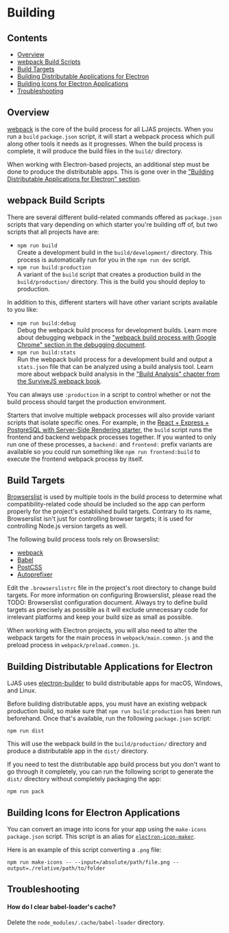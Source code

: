 # Building

## Contents

-   [Overview](#overview)
-   [webpack Build Scripts](#webpack-build-scripts)
-   [Build Targets](#build-targets)
-   [Building Distributable Applications for Electron](#building-distributable-applications-for-electron)
-   [Building Icons for Electron Applications](#building-icons-for-electron-applications)
-   [Troubleshooting](#troubleshooting)

## Overview

[webpack](https://webpack.js.org) is the core of the build process for all LJAS projects. When you run a `build` `package.json` script, it will start a webpack process which pull along other tools it needs as it progresses. When the build process is complete, it will produce the build files in the `build/` directory.

When working with Electron-based projects, an additional step must be done to produce the distributable apps. This is gone over in the ["Building Distributable Applications for Electron" section](#building-distributable-applications-for-electron).

## webpack Build Scripts

There are several different build-related commands offered as `package.json` scripts that vary depending on which starter you're building off of, but two scripts that all projects have are:

-   `npm run build`  
    Create a development build in the `build/development/` directory. This process is automatically run for you in the `npm run dev` script.
-   `npm run build:production`  
    A variant of the `build` script that creates a production build in the `build/production/` directory. This is the build you should deploy to production.

In addition to this, different starters will have other variant scripts available to you like:

-   `npm run build:debug`  
    Debug the webpack build process for development builds. Learn more about debugging webpack in the ["webpack build process with Google Chrome" section in the debugging document](../developing/debugging.md#webpack-build-process-with-google-chrome).
-   `npm run build:stats`  
    Run the webpack build process for a development build and output a `stats.json` file that can be analyzed using a build analysis tool. Learn more about webpack build analysis in the ["Build Analysis" chapter from the SurviveJS webpack book](https://survivejs.com/books/webpack/optimizing/build-analysis).

You can always use `:production` in a script to control whether or not the build process should target the production environment.

Starters that involve multiple webpack processes will also provide variant scripts that isolate specific ones. For example, in the [React + Express + PostgreSQL with Server-Side Rendering starter](#TODO:), the `build` script runs the frontend and backend webpack processes together. If you wanted to only run one of these processes, a `backend:` and `frontend:` prefix variants are available so you could run something like `npm run frontend:build` to execute the frontend webpack process by itself.

## Build Targets

[Browserslist](https://github.com/browserslist/browserslist) is used by multiple tools in the build process to determine what compatibility-related code should be included so the app can perform properly for the project's established build targets. Contrary to its name, Browserslist isn't just for controlling browser targets; it is used for controlling Node.js version targets as well.

The following build process tools rely on Browserslist:

-   [webpack](https://webpack.js.org)
-   [Babel](https://babeljs.io)
-   [PostCSS](https://postcss.org)
-   [Autoprefixer](https://github.com/postcss/autoprefixer)

Edit the `.browserslistrc` file in the project's root directory to change build targets. For more information on configuring Browserslist, please read the TODO: Browserslist configuration document. Always try to define build targets as precisely as possible as it will exclude unnecessary code for irrelevant platforms and keep your build size as small as possible.

When working with Electron projects, you will also need to alter the webpack targets for the main process in `webpack/main.common.js` and the preload process in `webpack/preload.common.js`.

## Building Distributable Applications for Electron

LJAS uses [electron-builder](https://electron.build) to build distributable apps for macOS, Windows, and Linux.

Before building distributable apps, you must have an existing webpack production build, so make sure that `npm run build:production` has been run beforehand. Once that's available, run the following `package.json` script:

```console
npm run dist
```

This will use the webpack build in the `build/production/` directory and produce a distributable app in the `dist/` directory.

If you need to test the distributable app build process but you don't want to go through it completely, you can run the following script to generate the `dist/` directory without completely packaging the app:

```console
npm run pack
```

## Building Icons for Electron Applications

You can convert an image into icons for your app using the `make-icons` `package.json` script. This script is an alias for [`electron-icon-maker`](https://github.com/jaretburkett/electron-icon-maker).

Here is an example of this script converting a `.png` file:

```console
npm run make-icons -- --input=/absolute/path/file.png --output=./relative/path/to/folder
```

## Troubleshooting

#### How do I clear babel-loader's cache?

Delete the `node_modules/.cache/babel-loader` directory.
